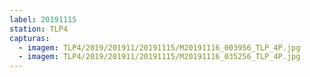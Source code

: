 ```yaml
---
label: 20191115
station: TLP4
capturas:
  - imagem: TLP4/2019/201911/20191115/M20191116_003956_TLP_4P.jpg
  - imagem: TLP4/2019/201911/20191115/M20191116_035256_TLP_4P.jpg
---
```

